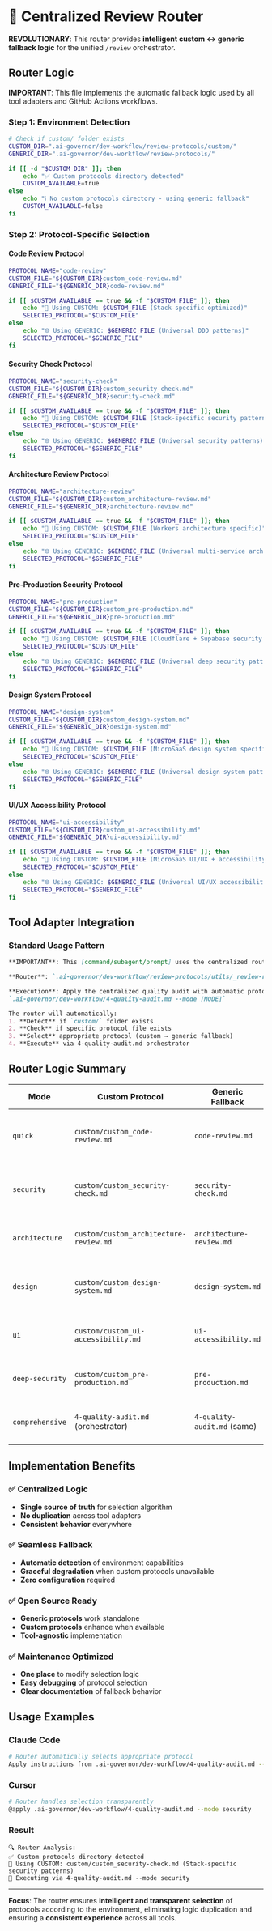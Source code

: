 # 🎯 Centralized Review Router

**REVOLUTIONARY**: This router provides **intelligent custom ↔ generic fallback logic** for the unified `/review` orchestrator.

## Router Logic

**IMPORTANT**: This file implements the automatic fallback logic used by all tool adapters and GitHub Actions workflows.

### Step 1: Environment Detection
```bash
# Check if custom/ folder exists
CUSTOM_DIR=".ai-governor/dev-workflow/review-protocols/custom/"
GENERIC_DIR=".ai-governor/dev-workflow/review-protocols/"

if [[ -d "$CUSTOM_DIR" ]]; then
    echo "✅ Custom protocols directory detected"
    CUSTOM_AVAILABLE=true
else
    echo "ℹ️ No custom protocols directory - using generic fallback"
    CUSTOM_AVAILABLE=false
fi
```

### Step 2: Protocol-Specific Selection

#### Code Review Protocol
```bash
PROTOCOL_NAME="code-review"
CUSTOM_FILE="${CUSTOM_DIR}custom_code-review.md"
GENERIC_FILE="${GENERIC_DIR}code-review.md"

if [[ $CUSTOM_AVAILABLE == true && -f "$CUSTOM_FILE" ]]; then
    echo "🎯 Using CUSTOM: $CUSTOM_FILE (Stack-specific optimized)"
    SELECTED_PROTOCOL="$CUSTOM_FILE"
else
    echo "🌐 Using GENERIC: $GENERIC_FILE (Universal DDD patterns)"
    SELECTED_PROTOCOL="$GENERIC_FILE"
fi
```

#### Security Check Protocol
```bash
PROTOCOL_NAME="security-check"
CUSTOM_FILE="${CUSTOM_DIR}custom_security-check.md"
GENERIC_FILE="${GENERIC_DIR}security-check.md"

if [[ $CUSTOM_AVAILABLE == true && -f "$CUSTOM_FILE" ]]; then
    echo "🎯 Using CUSTOM: $CUSTOM_FILE (Stack-specific security patterns)"
    SELECTED_PROTOCOL="$CUSTOM_FILE"
else
    echo "🌐 Using GENERIC: $GENERIC_FILE (Universal security patterns)"
    SELECTED_PROTOCOL="$GENERIC_FILE"
fi
```

#### Architecture Review Protocol
```bash
PROTOCOL_NAME="architecture-review"
CUSTOM_FILE="${CUSTOM_DIR}custom_architecture-review.md"
GENERIC_FILE="${GENERIC_DIR}architecture-review.md"

if [[ $CUSTOM_AVAILABLE == true && -f "$CUSTOM_FILE" ]]; then
    echo "🎯 Using CUSTOM: $CUSTOM_FILE (Workers architecture specific)"
    SELECTED_PROTOCOL="$CUSTOM_FILE"
else
    echo "🌐 Using GENERIC: $GENERIC_FILE (Universal multi-service architecture)"
    SELECTED_PROTOCOL="$GENERIC_FILE"
fi
```

#### Pre-Production Security Protocol
```bash
PROTOCOL_NAME="pre-production"
CUSTOM_FILE="${CUSTOM_DIR}custom_pre-production.md"
GENERIC_FILE="${GENERIC_DIR}pre-production.md"

if [[ $CUSTOM_AVAILABLE == true && -f "$CUSTOM_FILE" ]]; then
    echo "🎯 Using CUSTOM: $CUSTOM_FILE (Cloudflare + Supabase security stack)"
    SELECTED_PROTOCOL="$CUSTOM_FILE"
else
    echo "🌐 Using GENERIC: $GENERIC_FILE (Universal deep security patterns)"
    SELECTED_PROTOCOL="$GENERIC_FILE"
fi
```

#### Design System Protocol
```bash
PROTOCOL_NAME="design-system"
CUSTOM_FILE="${CUSTOM_DIR}custom_design-system.md"
GENERIC_FILE="${GENERIC_DIR}design-system.md"

if [[ $CUSTOM_AVAILABLE == true && -f "$CUSTOM_FILE" ]]; then
    echo "🎯 Using CUSTOM: $CUSTOM_FILE (MicroSaaS design system specific)"
    SELECTED_PROTOCOL="$CUSTOM_FILE"
else
    echo "🌐 Using GENERIC: $GENERIC_FILE (Universal design system patterns)"
    SELECTED_PROTOCOL="$GENERIC_FILE"
fi
```

#### UI/UX Accessibility Protocol
```bash
PROTOCOL_NAME="ui-accessibility"
CUSTOM_FILE="${CUSTOM_DIR}custom_ui-accessibility.md"
GENERIC_FILE="${GENERIC_DIR}ui-accessibility.md"

if [[ $CUSTOM_AVAILABLE == true && -f "$CUSTOM_FILE" ]]; then
    echo "🎯 Using CUSTOM: $CUSTOM_FILE (MicroSaaS UI/UX + accessibility specific)"
    SELECTED_PROTOCOL="$CUSTOM_FILE"
else
    echo "🌐 Using GENERIC: $GENERIC_FILE (Universal UI/UX accessibility patterns)"
    SELECTED_PROTOCOL="$GENERIC_FILE"
fi
```

## Tool Adapter Integration

### Standard Usage Pattern
```markdown
**IMPORTANT**: This [command/subagent/prompt] uses the centralized router for automatic protocol selection.

**Router**: `.ai-governor/dev-workflow/review-protocols/utils/_review-router.md`

**Execution**: Apply the centralized quality audit with automatic protocol selection:
`.ai-governor/dev-workflow/4-quality-audit.md --mode [MODE]`

The router will automatically:
1. **Detect** if `custom/` folder exists
2. **Check** if specific protocol file exists
3. **Select** appropriate protocol (custom → generic fallback)
4. **Execute** via 4-quality-audit.md orchestrator
```

## Router Logic Summary

| Mode | Custom Protocol | Generic Fallback | Stack Features |
|------|-----------------|------------------|----------------|
| `quick` | `custom/custom_code-review.md` | `code-review.md` | Stack-specific patterns + Service Bindings |
| `security` | `custom/custom_security-check.md` | `security-check.md` | Stack-specific security + data protection |
| `architecture` | `custom/custom_architecture-review.md` | `architecture-review.md` | Stack-specific architecture patterns |
| `design` | `custom/custom_design-system.md` | `design-system.md` | Stack-specific design system + optimization |
| `ui` | `custom/custom_ui-accessibility.md` | `ui-accessibility.md` | Stack-specific UI/UX + accessibility |
| `deep-security` | `custom/custom_pre-production.md` | `pre-production.md` | Stack-specific full security assessment |
| `comprehensive` | `4-quality-audit.md` (orchestrator) | `4-quality-audit.md` (same) | All layers with appropriate fallback |

## Implementation Benefits

### ✅ Centralized Logic
- **Single source of truth** for selection algorithm
- **No duplication** across tool adapters
- **Consistent behavior** everywhere

### ✅ Seamless Fallback
- **Automatic detection** of environment capabilities
- **Graceful degradation** when custom protocols unavailable
- **Zero configuration** required

### ✅ Open Source Ready
- **Generic protocols** work standalone
- **Custom protocols** enhance when available
- **Tool-agnostic** implementation

### ✅ Maintenance Optimized
- **One place** to modify selection logic
- **Easy debugging** of protocol selection
- **Clear documentation** of fallback behavior

## Usage Examples

### Claude Code
```bash
# Router automatically selects appropriate protocol
Apply instructions from .ai-governor/dev-workflow/4-quality-audit.md --mode quick
```

### Cursor
```bash
# Router handles selection transparently
@apply .ai-governor/dev-workflow/4-quality-audit.md --mode security
```

### Result
```
🔍 Router Analysis:
✅ Custom protocols directory detected
🎯 Using CUSTOM: custom/custom_security-check.md (Stack-specific security patterns)
🚀 Executing via 4-quality-audit.md --mode security
```

---

**Focus**: The router ensures **intelligent and transparent selection** of protocols according to the environment, eliminating logic duplication and ensuring a **consistent experience** across all tools.